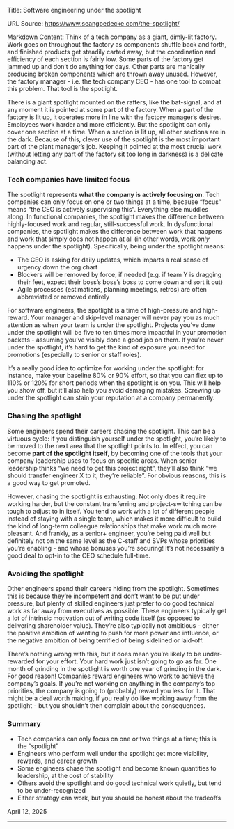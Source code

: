 Title: Software engineering under the spotlight

URL Source: https://www.seangoedecke.com/the-spotlight/

Markdown Content:
Think of a tech company as a giant, dimly-lit factory. Work goes on throughout the factory as components shuffle back and forth, and finished products get steadily carted away, but the coordination and efficiency of each section is fairly low. Some parts of the factory get jammed up and don’t do anything for days. Other parts are manically producing broken components which are thrown away unused. However, the factory manager - i.e. the tech company CEO - has one tool to combat this problem. That tool is the spotlight.

There is a giant spotlight mounted on the rafters, like the bat-signal, and at any moment it is pointed at some part of the factory. When a part of the factory is lit up, it operates more in line with the factory manager’s desires. Employees work harder and more efficiently. But the spotlight can only cover one section at a time. When a section is lit up, all other sections are in the dark. Because of this, clever use of the spotlight is the most important part of the plant manager’s job. Keeping it pointed at the most crucial work (without letting any part of the factory sit too long in darkness) is a delicate balancing act.

### Tech companies have limited focus

The spotlight represents **what the company is actively focusing on**. Tech companies can only focus on one or two things at a time, because “focus” means “the CEO is actively supervising this”. Everything else muddles along. In functional companies, the spotlight makes the difference between highly-focused work and regular, still-successful work. In dysfunctional companies, the spotlight makes the difference between work that happens and work that simply does not happen at all (in other words, work _only_ happens under the spotlight). Specifically, being under the spotlight means:

*   The CEO is asking for daily updates, which imparts a real sense of urgency down the org chart
*   Blockers will be removed by force, if needed (e.g. if team Y is dragging their feet, expect their boss’s boss’s boss to come down and sort it out)
*   Agile processes (estimations, planning meetings, retros) are often abbreviated or removed entirely

For software engineers, the spotlight is a time of high-pressure and high-reward. Your manager and skip-level manager will never pay you as much attention as when your team is under the spotlight. Projects you’ve done under the spotlight will be five to ten times more impactful in your promotion packets - assuming you’ve visibly done a good job on them. If you’re never under the spotlight, it’s hard to get the kind of exposure you need for promotions (especially to senior or staff roles).

It’s a really good idea to optimize for working under the spotlight: for instance, make your baseline 80% or 90% effort, so that you can flex up to 110% or 120% for short periods when the spotlight is on you. This will help you show off, but it’ll also help you avoid damaging mistakes. Screwing up under the spotlight can stain your reputation at a company permanently.

### Chasing the spotlight

Some engineers spend their careers chasing the spotlight. This can be a virtuous cycle: if you distinguish yourself under the spotlight, you’re likely to be moved to the next area that the spotlight points to. In effect, you can become **part of the spotlight itself**, by becoming one of the tools that your company leadership uses to focus on specific areas. When senior leadership thinks “we need to get this project right”, they’ll also think “we should transfer engineer X to it, they’re reliable”. For obvious reasons, this is a good way to get promoted.

However, chasing the spotlight is exhausting. Not only does it require working harder, but the constant transferring and project-switching can be tough to adjust to in itself. You tend to work with a lot of different people instead of staying with a single team, which makes it more difficult to build the kind of long-term colleague relationships that make work much more pleasant. And frankly, as a senior+ engineer, you’re being paid well but definitely not on the same level as the C-staff and SVPs whose priorities you’re enabling - and whose bonuses you’re securing! It’s not necessarily a good deal to opt-in to the CEO schedule full-time.

### Avoiding the spotlight

Other engineers spend their careers hiding from the spotlight. Sometimes this is because they’re incompetent and don’t want to be put under pressure, but plenty of skilled engineers just prefer to do good technical work as far away from executives as possible. These engineers typically get a lot of intrinsic motivation out of writing code itself (as opposed to delivering shareholder value). They’re also typically not ambitious - either the positive ambition of wanting to push for more power and influence, or the negative ambition of being terrified of being sidelined or laid-off.

There’s nothing wrong with this, but it does mean you’re likely to be under-rewarded for your effort. Your hard work just isn’t going to go as far. One month of grinding in the spotlight is worth one year of grinding in the dark. For good reason! Companies reward engineers who work to achieve the company’s goals. If you’re not working on anything in the company’s top priorities, the company is going to (probably) reward you less for it. That might be a deal worth making, if you really do like working away from the spotlight - but you shouldn’t then complain about the consequences.

### Summary

*   Tech companies can only focus on one or two things at a time; this is the “spotlight”
*   Engineers who perform well under the spotlight get more visibility, rewards, and career growth
*   Some engineers chase the spotlight and become known quantities to leadership, at the cost of stability
*   Others avoid the spotlight and do good technical work quietly, but tend to be under-recognized
*   Either strategy can work, but you should be honest about the tradeoffs

April 12, 2025

* * *
